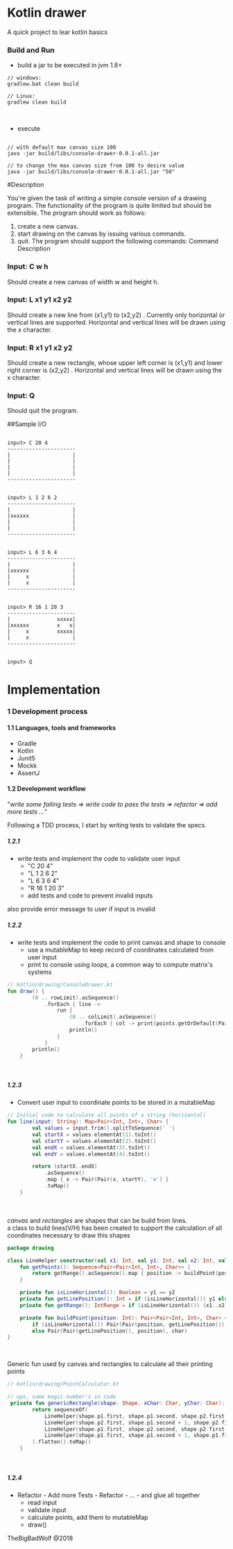 # Kotlin drawer

A quick project to lear kotlin basics


### Build and Run

- build a jar to be executed in jvm 1.8+
```shell script
// windows:
gradlew.bat clean build

// Linux:
gradlew clean build

```
<br>

- execute
```shell script

// with default max canvas size 100
java -jar build/libs/console-drawer-0.0.1-all.jar

// to change the max canvas size from 100 to desire value
java -jar build/libs/console-drawer-0.0.1-all.jar "50"

```

#Description

You're given the task of writing a simple console version of a drawing program. The functionality of the
program is quite limited but should be extensible. The program should work as follows:
1. create a new canvas.
2. start drawing on the canvas by issuing various commands.
3. quit.
   The program should support the following commands:
   Command Description
  

### Input: C w h 
Should create a new canvas of width w and height h.



### Input: L x1 y1 x2 y2
Should create a new line from (x1,y1) to (x2,y2) . Currently only
horizontal or vertical lines are supported. Horizontal and vertical lines will be
drawn using the x character.

### Input: R x1 y1 x2 y2

Should create a new rectangle, whose upper left corner is (x1,y1) and
lower right corner is (x2,y2) . Horizontal and vertical lines will be drawn
using the x character.


### Input: Q 
Should quit the program.


##Sample I/O


```shell

input> C 20 4
----------------------
|                    |
|                    |
|                    |
|                    |
----------------------


input> L 1 2 6 2
----------------------
|                    |
|xxxxxx              |
|                    |
|                    |
----------------------


input> L 6 3 6 4
----------------------
|                    |
|xxxxxx              |
|     x              |
|     x              |
----------------------


input> R 16 1 20 3
----------------------
|               xxxxx|
|xxxxxx         x   x|
|     x         xxxxx|
|     x              |
----------------------


input> Q
```

# Implementation

### 1 Development process

#### 1.1 Languages, tools and frameworks

- Gradle
- Kotlin
- Junit5
- Mockk
- AssertJ

#### 1.2 Development workflow

"<i>write some failing tests => write code to pass the tests => refactor => add more tests ...</i>"

Following a TDD process, I start by writing tests to validate the specs.

##### 1.2.1 
- write tests and implement the code to validate user input
    - "C 20 4"
    - "L 1 2 6 2"
    - "L 6 3 6 4"
    - "R 16 1 20 3"
    - add tests and code to prevent invalid inputs

also provide error message to user if input is invalid

##### 1.2.2 
- write tests and implement the code to print canvas and shape to console
    - use a mutableMap to keep record of coordinates calculated from user input
    - print to console using loops, a common way to compute matrix's systems


```kotlin
// kotlin/drawing/ConsoleDrawer.kt
fun draw() {
        (0 .. rowLimit).asSequence()
            .forEach { line ->
                run {
                    (0 .. colLimit).asSequence()
                        .forEach { col -> print(points.getOrDefault(Pair(col, line), ' ')) }
                    println()
                }
            }
        println()
    }
```
<br/>


##### 1.2.3
 - Convert user input to coordinate points to be stored in a mutableMap

```kotlin
// Initial code to calculate all points of a string (horizontal)
fun line(input: String): Map<Pair<Int, Int>, Char> {
        val values = input.trim().splitToSequence(' ')
        val startX = values.elementAt(1).toInt()
        val startY = values.elementAt(2).toInt()
        val endX = values.elementAt(3).toInt()
        val endY = values.elementAt(4).toInt()

        return (startX..endX)
            .asSequence()
            .map { x -> Pair(Pair(x, startY), 'x') }
            .toMap()
    }
```
<br>
<br>
<i>canvas</i> and <i>rectangles</i> are shapes that can be build from lines.<br>
a class to build lines(V/H) has been created to support the calculation of all coordinates necessary to draw this shapes

```kotlin
package drawing

class LineHelper constructor(val x1: Int, val y1: Int, val x2: Int, val y2: Int, var char: Char) {
    fun getPoints(): Sequence<Pair<Pair<Int, Int>, Char>> {
        return getRange().asSequence().map { position -> buildPoint(position) }
    }

    private fun isLineHorizontal(): Boolean = y1 == y2
    private fun getLinePosition(): Int = if (isLineHorizontal()) y1 else x1
    private fun getRange(): IntRange = if (isLineHorizontal()) (x1..x2) else (y1..y2)

    private fun buildPoint(position: Int): Pair<Pair<Int, Int>, Char> =
        if (isLineHorizontal()) Pair(Pair(position, getLinePosition()), char)
        else Pair(Pair(getLinePosition(), position), char)
}
``` 
<br>

Generic fun used by canvas and rectangles to calculate all their printing points
```kotlin
// kotlin/drawing/PointCalculator.kt

// ups, some magic number's in code
 private fun genericRectangle(shape: Shape, xChar: Char, yChar: Char): Map<Pair<Int, Int>, Char> {
        return sequenceOf(
            LineHelper(shape.p1.first, shape.p1.second, shape.p2.first, shape.p1.second, xChar).getPoints(),
            LineHelper(shape.p2.first, shape.p1.second + 1, shape.p2.first, shape.p2.second - 1, yChar).getPoints(),
            LineHelper(shape.p1.first, shape.p2.second, shape.p2.first, shape.p2.second, xChar).getPoints(),
            LineHelper(shape.p1.first, shape.p1.second + 1, shape.p1.first, shape.p2.second - 1, yChar).getPoints()
        ).flatten().toMap()
    }


```
<br>


##### 1.2.4
 - Refactor - Add more Tests - Refactor - ... - and glue all together
    - read input
    - validate input
    - calculate points, add them to mutableMap
    - draw()


TheBigBadWolf @2018

